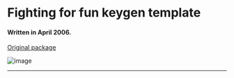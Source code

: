 # Fighting for fun keygen template

#### Written in April 2006.

[Original package](https://defacto2.net/f/a91d9ae)

![image](https://user-images.githubusercontent.com/513842/170803107-5329b4ec-38ab-45be-9cee-75262cd888a8.png)

---
